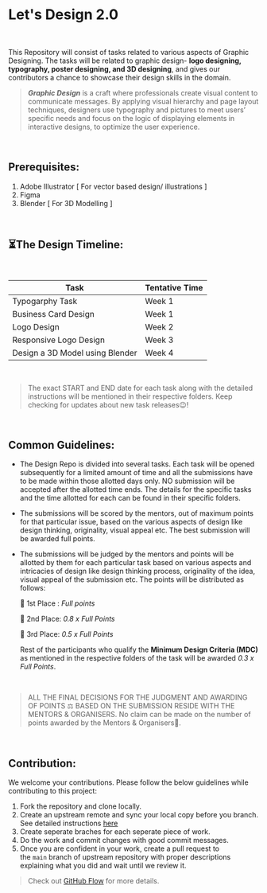 # Let's Design 2.0 
</br>

This Repository will consist of tasks related to various aspects of Graphic Designing. The tasks will be related to graphic design- **logo designing, typography, poster designing, and 3D designing**, and gives our contributors a chance to showcase their design skills in the domain.

> ***Graphic Design*** is a craft where professionals create visual content to communicate messages. By applying visual hierarchy and page layout techniques, designers use typography and pictures to meet users’ specific needs and focus on the logic of displaying elements in interactive designs, to optimize the user experience.

</br>

## Prerequisites:

1. Adobe Illustrator  [ For vector based design/ illustrations  ]
2. Figma
3. Blender [ For 3D Modelling ]

</br>

## ⏳The Design Timeline:

</br>

| Task             | Tentative Time                                                                |
| ----------------- | ------------------------------------------------------------------ |
| Typogarphy Task | Week 1 |
| Business Card Design | Week 1 |
| Logo Design | Week 2 |
| Responsive Logo Design | Week 3 |
| Design a 3D Model using Blender | Week 4 |
  
</br>

> The exact START and END date for each task along with the detailed instructions will be mentioned in their respective folders. Keep checking for updates about new task releases😉!


</br>

## Common Guidelines:

- The Design Repo is divided into several tasks. Each task will be opened subsequently for a limited amount of time and all the submissions have to be made within those allotted days only. NO submission will be accepted after the allotted time ends. The details for the specific tasks and the time allotted for each can be found in their specific folders.
- The submissions will be scored by the mentors, out of maximum points for that particular issue, based on the various aspects of design like design thinking, originality, visual appeal etc. The best submission will be awarded full points.
- The submissions will be judged by the mentors and points will be allotted by them for each particular task based on various aspects and intricacies of design like design thinking process, originality of the idea, visual appeal of the submission etc. The points will be distributed as follows:
    
    🥇 1st Place : *Full points*
    
    🥈 2nd Place: *0.8 x Full Points*
    
    🥉 3rd Place: *0.5 x Full Points*
    
    Rest of the participants who qualify the **Minimum Design Criteria (MDC)** as mentioned in the respective folders of the task will be awarded *0.3 x Full Points*.
    
</br>

> ALL THE FINAL DECISIONS FOR THE JUDGMENT AND AWARDING OF POINTS ⚖️ BASED ON THE SUBMISSION RESIDE WITH THE MENTORS & ORGANISERS. 
> No claim can be made on the number of points awarded by the Mentors & Organisers🙂.

</br>

## **Contribution:**

We welcome your contributions. Please follow the below guidelines while contributing to this project:

1. Fork the repository and clone locally.
2. Create an upstream remote and sync your local copy before you branch. See detailed instructions [here](https://help.github.com/articles/syncing-a-fork)
3. Create seperate braches for each seperate piece of work.
4. Do the work and commit changes with good commit messages.
5. Once you are confident in your work, create a pull request to the `main` branch of upstream repository with proper descriptions explaining what you did and wait until we review it.

> Check out [GitHub Flow](https://guides.github.com/introduction/flow/) for more details.
>

